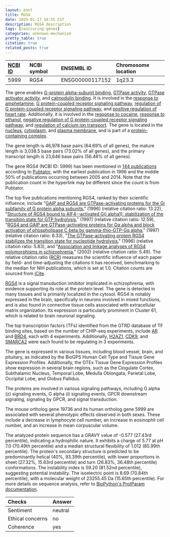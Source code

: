 ```yaml
---
layout: post
title: RGS4
date: 2025-01-17 16:55 CST
description: RGS4 description
tags: [cooccuring-genes]
categories: unknown-mechanism
pretty_table: true
citation: true
related_posts: true
---
```




| [NCBI ID](https://www.ncbi.nlm.nih.gov/gene/5999) | NCBI symbol | ENSEMBL ID | Chromosome location |
| :-------- | :------- | :-------- | :------- |
| 5999  | RGS4 | ENSG00000117152 | 1q23.3 |



The gene enables [G-protein alpha-subunit binding](https://amigo.geneontology.org/amigo/term/GO:0001965), [GTPase activity](https://amigo.geneontology.org/amigo/term/GO:0003924), [GTPase activator activity](https://amigo.geneontology.org/amigo/term/GO:0005096), and [calmodulin binding](https://amigo.geneontology.org/amigo/term/GO:0005516). It is involved in the [response to amphetamine](https://amigo.geneontology.org/amigo/term/GO:0001975), [G protein-coupled receptor signaling pathway](https://amigo.geneontology.org/amigo/term/GO:0007186), [regulation of G protein-coupled receptor signaling pathway](https://amigo.geneontology.org/amigo/term/GO:0008277), and [positive regulation of heart rate](https://amigo.geneontology.org/amigo/term/GO:0010460). Additionally, it is involved in the [response to cocaine](https://amigo.geneontology.org/amigo/term/GO:0042220), [response to ethanol](https://amigo.geneontology.org/amigo/term/GO:0045471), [negative regulation of G protein-coupled receptor signaling pathway](https://amigo.geneontology.org/amigo/term/GO:0045744), and [regulation of calcium ion transport](https://amigo.geneontology.org/amigo/term/GO:0051924). The gene is located in the [nucleus](https://amigo.geneontology.org/amigo/term/GO:0005634), [cytoplasm](https://amigo.geneontology.org/amigo/term/GO:0005737), and [plasma membrane](https://amigo.geneontology.org/amigo/term/GO:0005886), and is part of a [protein-containing complex](https://amigo.geneontology.org/amigo/term/GO:0032991).


The gene length is 46,978 base pairs (64.69% of all genes), the mature length is 3,038.5 base pairs (73.02% of all genes), and the primary transcript length is 23,646 base pairs (56.46% of all genes).


The gene RGS4 (NCBI ID: 5999) has been mentioned in [144 publications](https://pubmed.ncbi.nlm.nih.gov/?term=%22RGS4%22) according to [Pubtator](https://academic.oup.com/nar/article/47/W1/W587/5494727), with the earliest publication in 1996 and the middle 50% of publications occurring between 2005 and 2014. Note that the publication count in the hyperlink may be different since the count is from Pubtator.


The top five publications mentioning RGS4, ranked by their scientific influence, include "[GAIP and RGS4 are GTPase-activating proteins for the Gi subfamily of G protein alpha subunits.](https://pubmed.ncbi.nlm.nih.gov/8756726)" (1996) (relative citation ratio: 13.22), "[Structure of RGS4 bound to AlF4--activated G(i alpha1): stabilization of the transition state for GTP hydrolysis.](https://pubmed.ncbi.nlm.nih.gov/9108480)" (1997) (relative citation ratio: 12.59), "[RGS4 and GAIP are GTPase-activating proteins for Gq alpha and block activation of phospholipase C beta by gamma-thio-GTP-Gq alpha.](https://pubmed.ncbi.nlm.nih.gov/9012799)" (1997) (relative citation ratio: 6.33), "[The GTPase-activating protein RGS4 stabilizes the transition state for nucleotide hydrolysis.](https://pubmed.ncbi.nlm.nih.gov/8910288)" (1996) (relative citation ratio: 5.83), and "[Association and linkage analyses of RGS4 polymorphisms in schizophrenia.](https://pubmed.ncbi.nlm.nih.gov/12023979)" (2002) (relative citation ratio: 5.49). The relative citation ratio ([RCR](https://journals.plos.org/plosbiology/article?id=10.1371/journal.pbio.1002541)) measures the scientific influence of each paper by field- and time-adjusting the citations it has received, benchmarking to the median for NIH publications, which is set at 1.0. Citation counts are sourced from [iCite](https://icite.od.nih.gov).


[RGS4](https://www.proteinatlas.org/ENSG00000117152-RGS4) is a signal transduction inhibitor implicated in schizophrenia, with evidence supporting its role at the protein level. The gene is detected in many tissues and is primarily localized in the cytosol. RGS4 is notably expressed in the brain, specifically in neurons involved in mixed functions, and is also found in connective tissue cells associated with extracellular matrix organization. Its expression is particularly prominent in Cluster 61, which is related to brain neuronal signaling.


The top transcription factors (TFs) identified from the GTRD database of TF binding sites, based on the number of CHIP-seq experiments, include [AR](https://www.ncbi.nlm.nih.gov/gene/367) and [BRD4](https://www.ncbi.nlm.nih.gov/gene/23476), each with 4 experiments. Additionally, [H2AZ1](https://www.ncbi.nlm.nih.gov/gene/3015), [CDK9](https://www.ncbi.nlm.nih.gov/gene/1025), and [SMARCA2](https://www.ncbi.nlm.nih.gov/gene/6595) were each found to be regulating in 3 experiments.





The gene is expressed in various tissues, including blood vessel, brain, and pituitary, as indicated by the BioGPS Human Cell Type and Tissue Gene Expression Profiles. Additionally, the GTEx Tissue Gene Expression Profiles show expression in several brain regions, such as the Cingulate Cortex, Subthalamic Nucleus, Temporal Lobe, Medulla Oblongata, Parietal Lobe, Occipital Lobe, and Globus Pallidus.


The proteins are involved in various signaling pathways, including G alpha (z) signaling events, G alpha (i) signaling events, GPCR downstream signaling, signaling by GPCR, and signal transduction.


The mouse ortholog gene 19736 and its human ortholog gene 5999 are associated with several phenotypic effects observed in both sexes. These include a decrease in lymphocyte cell number, an increase in eosinophil cell number, and an increase in mean corpuscular volume.


The analyzed protein sequence has a GRAVY value of -0.577 (27.43rd percentile), indicating a hydrophilic nature. It exhibits a charge of 5.77 at pH 7.0 (70.49th percentile) and a median structural flexibility of 1.012 (85.99th percentile). The protein's secondary structure is predicted to be predominantly helical (40%, 93.39th percentile), with lower proportions in sheet (27.32%, 15.63rd percentile) and turn (26.83%, 36.48th percentile) conformations. The instability index is 59.20 (81.52nd percentile), suggesting potential instability. The isoelectric point is 8.69 (70.84th percentile), with a molecular weight of 23255.45 Da (15.65th percentile). For more details on sequence analysis, refer to [BioPython's ProtParam documentation](https://biopython.org/docs/1.75/api/Bio.SeqUtils.ProtParam.html).





| Checks    | Answer |
| :-------- | :------- |
| Sentiment  | neutral   |
| Ethical concerns | no     |
| Coherence    | yes    |